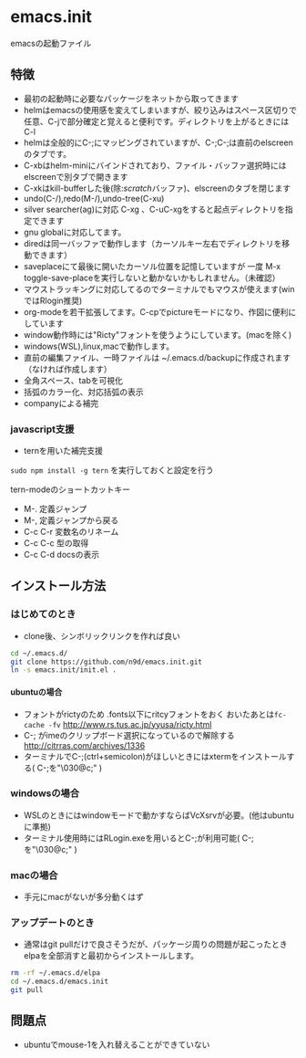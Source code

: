 # emacs.init

emacsの起動ファイル

## 特徴

- 最初の起動時に必要なパッケージをネットから取ってきます
- helmはemacsの使用感を変えてしまいますが、絞り込みはスペース区切りで任意、C-jで部分確定と覚えると便利です。ディレクトリを上がるときにはC-l
- helmは全般的にC-;にマッピングされていますが、C-;C-;は直前のelscreenのタブです。
- C-xbはhelm-miniにバインドされており、ファイル・バッファ選択時にはelscreenで別タブで開きます
- C-xkはkill-bufferした後(除:*scratch*バッファ)、elscreenのタブを閉じます
- undo(C-/),redo(M-/),undo-tree(C-xu)
- silver searcher(ag)に対応 C-xg 、C-uC-xgをすると起点ディレクトリを指定できます
- gnu globalに対応してます。
- diredは同一バッファで動作します（カーソルキー左右でディレクトリを移動できます）
- saveplaceにて最後に開いたカーソル位置を記憶していますが 一度 M-x toggle-save-placeを実行しないと動かないかもしれません。（未確認）
- マウストラッキングに対応してるのでターミナルでもマウスが使えます(winではRlogin推奨)
- org-modeを若干拡張してます。C-cpでpictureモードになり、作図に便利にしています
- window動作時には"Ricty"フォントを使うようにしています。(macを除く)
- windows(WSL),linux,macで動作します。
- 直前の編集ファイル、一時ファイルは ~/.emacs.d/backupに作成されます（なければ作成します）
- 全角スペース、tabを可視化
- 括弧のカラー化、対応括弧の表示
- companyによる補完

### javascript支援

- ternを用いた補完支援

`sudo npm install -g tern` を実行しておくと設定を行う

tern-modeのショートカットキー

- M-. 定義ジャンプ
- M-, 定義ジャンプから戻る
- C-c C-r 変数名のリネーム
- C-c C-c 型の取得
- C-c C-d docsの表示

## インストール方法

### はじめてのとき

- clone後、シンボリックリンクを作れば良い

```bash
cd ~/.emacs.d/
git clone https://github.com/n9d/emacs.init.git
ln -s emacs.init/init.el .
```

#### ubuntuの場合

- フォントがrictyのため .fonts以下にritcyフォントをおく おいたあとは`fc-cache -fv` http://www.rs.tus.ac.jp/yyusa/ricty.html
- C-; がimeのクリップボード選択になっているので解除する http://citrras.com/archives/1336
- ターミナルでC-;(ctrl+semicolon)がほしいときにはxtermをインストールする( C-;を"\030@c;" )

### windowsの場合

- WSLのときにはwindowモードで動かすならばVcXsrvが必要。(他はubuntuに準拠)
- ターミナル使用時にはRLogin.exeを用いるとC-;が利用可能( C-;を"\030@c;" )

### macの場合

- 手元にmacがないが多分動くはず


### アップデートのとき

- 通常はgit pullだけで良さそうだが、パッケージ周りの問題が起こったときelpaを全部消すと最初からインストールします。

```bash
rm -rf ~/.emacs.d/elpa
cd ~/.emacs.d/emacs.init
git pull
```

## 問題点

- ubuntuでmouse-1を入れ替えることができていない
